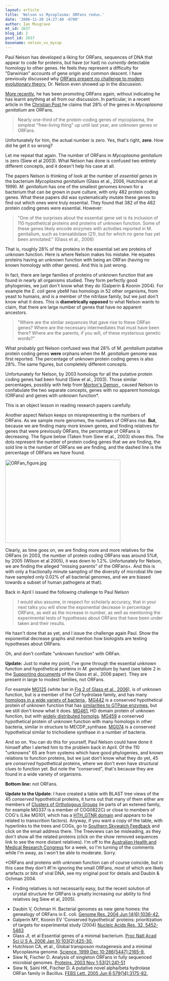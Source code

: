 ```yaml
---
layout: article
title: 'Nelson vs Mycoplasma: ORFans redux.'
date: '2006-11-20 14:27:40 -0700'
author: Ian Musgrave
mt_id: 2637
blog_id: 2
post_id: 2637
basename: nelson_vs_mycop
---
```

Paul Nelson has developed a liking for ORFans, sequences of DNA that appear to code for proteins, but have (or had) no _currently_ detectable homology to other genes. He feels they represent a difficulty for "Darwinian" accounts of gene origin and common descent. I have previously discussed why [ ORFans present no challenge to modern evolutionary theory](http://www.pandasthumb.org/archives/2006/04/an_argument_is.html), Dr. Nelson even showed up in the discussion. 

[ More recently](http://www.pandasthumb.org/archives/2006/11/evidence_of_des.html), he has been promoting ORFans again, without indicating he has learnt anything at all from our discussion. In particular, in a recent article in the [ Christian Post ](http://www.christianpost.com/article/20061117/23510.htm) he claims that 28% of the genes in _Mycoplasma genitalium_ are ORFans. 

> Nearly one-third of the protein-coding genes of mycoplasma, the simplest "free-living thing" up until last year, are unknown genes or ORFans.

Unfortunately for him, the actual number is zero. Yes, that's right, **zero**. How did he get it so wrong?

Let me repeat that again. The number of ORFans in _Mycoplasma genitalium_  is zero (Siew et al 2003). What Nelson has done is confused two entirely different concepts, and it doesn't help his case at all.  

The papers Nelson is thinking of look at the number of _essential genes_ in the bacterium _Mycoplasma genitalium_ (Glass et al., 2006, Hutchison et al 1999). _M. genitalium_ has one of the smallest genomes known for a bacterium that can be grown in pure culture, with only 482 protein coding genes. What these papers did was systematically mutate these genes to find out which ones were truly essential. They found that 382 of the 482 protein coding genes were essential. However:

> "One of the surprises about the essential gene set is its inclusion of 110 hypothetical proteins and proteins of unknown function. Some of these genes likely encode enzymes with activities reported in M. genitalium, such as transaldolase (21), but for which no gene has yet been annotated." (Glass et al., 2006)

That is, roughly 28% of the proteins in the essential set are proteins of unknown function. Here is where Nelson makes his mistake. He equates proteins having an unknown function with being an ORFan (having no known homology with other genes). And this is just wrong.

In fact, there are large families of proteins of unknown function that are found in nearly all organisms studied. They form perfectly good phylogenies, we just don't know what they do (Galperin & Koonin 2004). For example the _E. coli_ gene ybeM has homologs in 52 other organisms, from yeast to humans, and is a member of the nitrilase family, but we just don't know what it does. This is **diametrically opposed** to what Nelson wants to claim, that there are large number of genes that have no apparent ancestors.

>  "Where are the similar sequences that gave rise to these ORFan genes? Where are the necessary intermediates that must have been there? Where are the parents, if you will, of these mysterious genetic words?"

What probably got Nelson confused was that 28% of _M. genitalium_ putative protein coding genes **were** orphans when the _M. genitalium_ genome was first reported. The percentage of unknown protein coding genes is also 28%. The same figures, but completely different concepts. 

Unfortunately for Nelson, by 2003 homologs for all the putative protein coding genes had been found (Siew et al., 2003). Those similar percentages, possibly with help from [ Morton's Demon ](http://home.entouch.net/dmd/mortonsdemon.htm), caused Nelson to confabulate the two separate concepts, genes with no apparent homologs (ORFans) and genes with unknown function\*.

This is an object lesson in reading research papers carefully.

Another aspect Nelson keeps on misrepresenting is the numbers of ORFans. As we sample more genomes, the numbers of ORFans rise. **But**, because we are finding many more known genes, and finding relatives for genes that were previously ORFans, the percentage of ORFans is decreasing. The figure below (Taken from Siew et al., 2003) shows this. The dots represent the number of protein coding genes that we are finding, the sold line is the number of ORFans we are finding, and the dashed line is the percentage of ORFans we have found. 

[<img src="http://www.pandasthumb.org/ORFan_figure-thumb.jpg" alt="ORFan_figure.jpg" width="366" height="264" />](http://www.pandasthumb.org/ORFan_figure.jpg)

Clearly, as time goes on, we are finding more and more relatives for the ORFans (in 2003, the number of protein coding ORFans was around 5%#, by 2005 (Wilson et al 2005), it was down to 1.2%. Unfortunately for Nelson, we are finding the alleged "missing parents" of the ORFans+. And this is with only a fractionally minute sampling of the diversity of microbial life (we have sampled only 0.02% of all bacterial genomes, and we are biased towards a subset of human pathogens at that). 

Back in April I issued the following challenge to Paul Nelson


>  I would also assume, in respect for scholarly accuracy, that in your next talks you will show the exponential decrease in percentage ORFans, as well as the increase in number, as well as mentioning the experimental tests of hypotheses about ORFans that have been under taken and their results. 

He hasn't done that as yet, and I issue the challenge again Paul. Show the exponential decrease graphs and mention how biologists are testing hypotheses about ORFans.

Oh, and don't conflate "unknown function" with ORFan.

**Update:** Just to make my point, I've gone through the essential unknown function and hypothetical proteins in _M. genetalium_ by hand (see table 2 in the [Supporting documents](http://www.pnas.org/cgi/content/full/0510013103/DC1#T2) of the Glass et al., 2006 paper). They are present in large to modest families, not ORFans. 

For example [ MG125](http://www.ncbi.nlm.nih.gov/entrez/viewer.fcgi?val=12044977&amp;view=gp) (white bar in [Fig 2 of Glass et al., 2006](http://www.pnas.org/content/vol103/issue2/images/large/zpq0020607590002.jpeg)), is of unknown function, but is a member of the Cof hydrolase family, and has many [ homologs in a wide variety of bacteria ](http://www.ncbi.nlm.nih.gov/blast/treeview/blast_tree_view.cgi?request=page&amp;rid=1164068750-12935-24648474209.BLASTQ4&amp;dbname=nr&amp;queryID=gi|12044977&amp;distmode=on). [MG442]( http://www.ncbi.nlm.nih.gov/entrez/viewer.fcgi?val=12045301&amp;view=gp) is a conserved hypothetical protein of unknown function that has [similarities to GTPase enzymes](http://www.ncbi.nlm.nih.gov/blast/treeview/blast_tree_view.cgi?request=page&amp;rid=1164099696-18115-181293974365.BLASTQ4&amp;dbname=nr&amp;queryID=gi|12045301&amp;distmode=on&amp;screenWidth=1280), but we still don't know what it does. [MG461](http://www.ncbi.nlm.nih.gov/entrez/viewer.fcgi?val=12045320&amp;view=gp), HD domain protein of unknown function, but with [widely distributed homolgs](http://www.ncbi.nlm.nih.gov/blast/treeview/blast_tree_view.cgi?request=page&amp;rid=1164100061-28260-157458926616.BLASTQ4&amp;dbname=nr&amp;queryID=gi|12045320&amp;distmode=on&amp;screenWidth=1280). [MG459](http://www.ncbi.nlm.nih.gov/entrez/viewer.fcgi?val=12045318&amp;view=gp) a conserved hypothetical protein of unknown function with many homologs in other bacteria, similar in structure to MECDP_synthase. [ MG074]( http://www.ncbi.nlm.nih.gov/entrez/viewer.fcgi?db=protein&amp;val=12044926) is a conserved hypothetical similar to trichodiene synthase in a number of bacteria. 

And so on. You can do this for yourself, Paul Nelson could have done it himself after I alerted him to the problem back in April. Of the 110 "unknowns" 65 are from systems which have good phylogenies, and known relations to function proteins, but we just don't know what they do yet, 45 are _conserved_ hypothetical proteins, where we don't even have structural clues to function yet. But note the "conserved", that's because they are found in a wide variety of organisms.

**Bottom line:** not ORFans.

**Update to the Update**: I have created a table with BLAST tree views of the 45 _conserved_ hypothetical proteins, it turns out that many of them either are members of [Clusters of Orthologous Groups](http://www.ncbi.nlm.nih.gov/COG/grace/generin.cgi) (ie parts of an extened family, for example MG337 is a member of COG0822C) or close to members of COG's (Like MG101, which has a [HTH_GTNR domain](http://www.ncbi.nlm.nih.gov/Structure/cdd/wrpsb.cgi?RID=1164402653-3461-116432286717.BLASTQ4&amp;mode=all) and appears to be related to transcrition factors). Anyway, if you want a copy of the table, with hyperlinks to the trees and COGs, go to [Southern Skywatch Feedback](http://home.mira.net/~reynella/skywatch/ssky.htm#Feedback) and click on the email address there. The Treeviews can be misleading, as they don't show all the related proteins (click on the show removed sequences link to see the more distant relatives). I'm off to the [Australian Health and Medical Research Congress](http://www.ahmrcongress.org.au/) for a week, so I'm turning of the comments while I'm away, as I won't be able to moderate. Sorry. 

\*ORFans and proteins with unknown function can of course coincide, but in this case they don't
#I'm ignoring the small ORFans, most of which are likely artefacts or bits of viral DNA, see my original post for details and Daubin & Ochman 2004.
+ Finding relatives is not necessarily easy, but the recent solution of crystal structure for ORFans is greatly increasing our ability to find relatives (eg Siew et al, 2005).


* Daubin V, Ochman H. Bacterial genomes as new gene homes: the genealogy of ORFans in E. coli. [ Genome Res. 2004 Jun;14(6):1036-42. ]( http://www.genome.org/cgi/content/full/14/6/1036)
* Galperin MY, Koonin EV 'Conserved hypothetical' proteins: prioritization
of targets for experimental study (2004) [ Nucleic Acids Res. 32, 5452-5463  ](http://nar.oxfordjournals.org/cgi/reprint/32/18/5452) 
* Glass JI, et al	Essential genes of a minimal bacterium. [ Proc Natl Acad Sci U S A. 2006 Jan 10;103(2):425-30.](http://www.pnas.org/cgi/content/full/103/2/425)
* Hutchison CA, et al., Global transposon mutagenesis and a minimal Mycoplasma genome. [ Science. 1999 Dec 10;286(5447):2165-9.]( http://www.sciencemag.org/cgi/content/abstract/286/5447/2165) 
* Siew N, Fischer D. Analysis of singleton ORFans in fully sequenced microbial genomes. [ Proteins. 2003 Nov 1;53(2):241-51]( http://www3.interscience.wiley.com/cgi-bin/abstract/104558123/ABSTRACT?CRETRY=1&amp;SRETRY=0)
* Siew N, Saini HK, Fischer D. A putative novel alpha/beta hydrolase ORFan family in Bacillus. [ FEBS Lett. 2005 Jun 6;579(14):3175-82.]( http://www.sciencedirect.com/science?_ob=ArticleURL&amp;_udi=B6T36-4G3D4K6-1&amp;_coverDate=06%2F06%2F2005&amp;_alid=492149563&amp;_rdoc=1&amp;_fmt=&amp;_orig=search&amp;_qd=1&amp;_cdi=4938&amp;_sort=d&amp;view=c&amp;_acct=C000050221&amp;_version=1&amp;_urlVersion=0&amp;_userid=10&amp;md5=7fd9d004f1a481d74ce9bedaa1262a0f)
